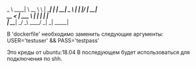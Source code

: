   _ \  ____|     \     __ \   \  |  ____|
 |   | __|      _ \    |   | |\/ |  __|  
 __ <  |       ___ \   |   | |   |  |    
_| \_\_____| _/    _\ ____/ _|  _| _____|
                                         

В 'dockerfile' необходимо заменить следующие аргументы:
USER='testuser' && PASS='testpass'

Это креды от ubuntu:18.04
В последующем будет использоваться для подключения по shh.
